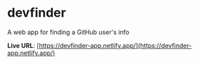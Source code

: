 # devfinder

A web app for finding a GitHub user's info

**Live URL**: [https://devfinder-app.netlify.app/](https://devfinder-app.netlify.app/)
